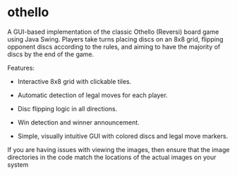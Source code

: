 # othello
A GUI-based implementation of the classic Othello (Reversi) board game using Java Swing. Players take turns placing discs on an 8x8 grid, flipping opponent discs according to the rules, and aiming to have the majority of discs by the end of the game.

Features:

- Interactive 8x8 grid with clickable tiles.

- Automatic detection of legal moves for each player.

- Disc flipping logic in all directions.

- Win detection and winner announcement.

- Simple, visually intuitive GUI with colored discs and legal move markers.

 If you are having issues with viewing the images, then ensure that the image directories in the code match the locations of the actual images on your system
